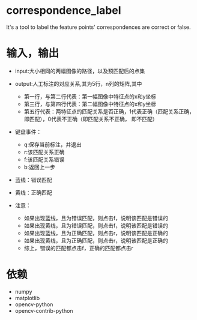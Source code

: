 # correspondence_label
It's a tool to label the feature points' correspondences are correct or false.

# 输入，输出
- input:大小相同的两幅图像的路径，以及预匹配后的点集
- output:人工标注的对应关系,其为5行，n列的矩阵,其中
  - 第一行，与第二行代表：第一幅图像中特征点的x和y坐标
  - 第三行，与第四行代表：第二幅图像中特征点的x和y坐标
  - 第五行代表：两特征点的匹配关系是否正确，1代表正确（匹配关系正确，即匹配），0代表不正确（即匹配关系不正确， 即不匹配）

- 键盘事件：
  - q:保存当前标注，并退出
  - r:该匹配关系正确
  - f:该匹配关系错误
  - b:返回上一步

- 蓝线：错误匹配
- 黄线：正确匹配
- 注意：
  - 如果出现蓝线，且为错误匹配，则点击f，说明该匹配是错误的
  - 如果出现黄线，且为错误匹配，则点击f，说明该匹配是错误的
  - 如果出现蓝线，且为正确匹配，则点击r，说明该匹配是正确的
  - 如果出现黄线，且为正确匹配，则点击r，说明该匹配是正确的
  - 综上，错误的匹配都点击f，正确的匹配都点击r
  
# 依赖
 - numpy
 - matplotlib
 - opencv-python
 - opencv-contrib-python
 
